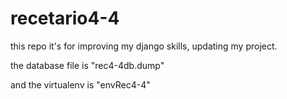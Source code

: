 
# recetario4-4

this repo it's for improving my django skills, updating my project.

the database file is "rec4-4db.dump"

and the virtualenv is "envRec4-4"
